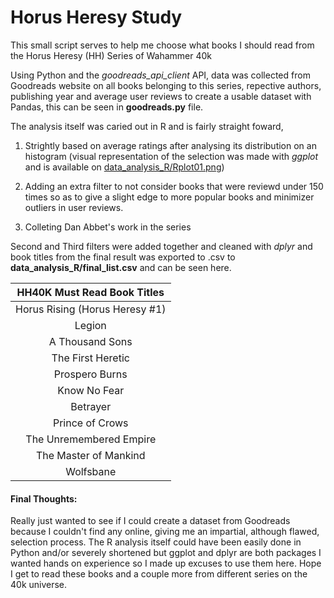 # Horus Heresy Study

This small script serves to help me choose what books I should read from the Horus Heresy (HH) Series of Wahammer 40k

Using Python and the *goodreads_api_client* API, data was collected from Goodreads website on all books belonging to this series, repective authors, publishing year and average user reviews to create a usable dataset with Pandas, this can be seen in **goodreads.py** file. 

The analysis itself was caried out in R and is fairly straight foward, 

1. Strightly based on average ratings after analysing its distribution on an histogram (visual representation of the selection was made with *ggplot* and is available on [data_analysis_R/Rplot01.png](https://github.com/frmachadoecosta/Horus-Heresy-Study/blob/master/data_analysis_R/Rplot01.png))

2. Adding an extra filter to not consider books that were reviewd under 150 times so as to give a slight edge to more popular books and minimizer outliers in user reviews.

3. Colleting Dan Abbet's work in the series


Second and Third filters were added together and cleaned with *dplyr* and book titles from the final result was exported to .csv to **data_analysis_R/final_list.csv** and can be seen here.

|        HH40K Must Read Book Titles       	|
|:------------------------------:	|
| Horus Rising (Horus Heresy #1) 	|
| Legion                         	|
| A Thousand Sons                	|
| The First Heretic              	|
| Prospero Burns                 	|
| Know No Fear                   	|
| Betrayer                       	|
| Prince of Crows                	|
| The Unremembered Empire        	|
| The Master of Mankind          	|
| Wolfsbane                      	|

#### Final Thoughts:
Really just wanted to see if I could create a dataset from Goodreads because I couldn't find any online, giving me an impartial, although flawed, selection process. The R analysis itself could have been easily done in Python and/or severely shortened but ggplot and dplyr are both packages I wanted hands on experience so I made up excuses to use them here.
Hope I get to read these books and a couple more from different series on the 40k universe.

